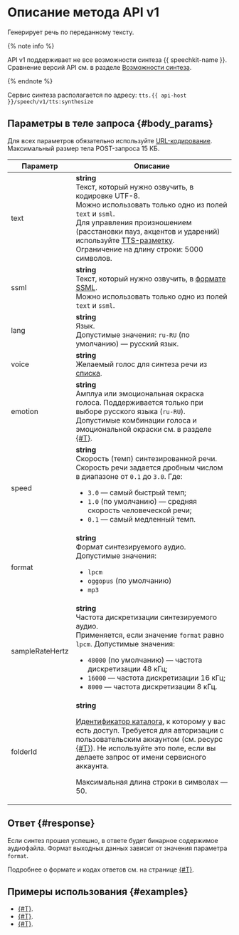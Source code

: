 # Описание метода API v1

Генерирует речь по переданному тексту.


{% note info %}

API v1 поддерживает не все возможности синтеза {{ speechkit-name }}. Сравнение версий API см. в разделе [Возможности синтеза](index.md#features).

{% endnote %}

Сервис синтеза располагается по адресу: `tts.{{ api-host }}/speech/v1/tts:synthesize`

## Параметры в теле запроса {#body_params}

Для всех параметров обязательно используйте [URL-кодирование](https://datatracker.ietf.org/doc/html/rfc3986#section-2). Максимальный размер тела POST-запроса 15 КБ.

Параметр | Описание
----- | -----
text | **string**<br>Текст, который нужно озвучить, в кодировке UTF-8.<br>Можно использовать только одно из полей `text` и `ssml`.<br>Для управления произношением (расстановки пауз, акцентов и ударений) используйте [TTS-разметку](markup/tts-markup.md).<br>Ограничение на длину строки: 5000 символов.
ssml | **string**<br>Текст, который нужно озвучить, в [формате SSML](markup/ssml.md).<br>Можно использовать только одно из полей `text` и `ssml`.
lang | **string**<br>Язык.<br/>Допустимые значения: `ru-RU` (по умолчанию) — русский язык.
voice | **string**<br>Желаемый голос для синтеза речи из [списка](voices.md).
emotion | **string**<br>Амплуа или эмоциональная окраска голоса. Поддерживается только при выборе русского языка (`ru-RU`). Допустимые комбинации голоса и эмоциональной окраски см. в разделе [{#T}](voices.md).
speed | **string**<br>Скорость (темп) синтезированной речи.<br/>Скорость речи задается дробным числом в диапазоне от `0.1` до `3.0`. Где:<ul><li>`3.0` — самый быстрый темп;</li><li>`1.0` (по умолчанию) — средняя скорость человеческой речи;</li><li>`0.1` — самый медленный темп.</li></ul>
format | **string**<br>Формат синтезируемого аудио.<br/>Допустимые значения:<ul><li>`lpcm`</li><li>`oggopus` (по умолчанию)</li> <li>`mp3`</li></ul>
sampleRateHertz | **string**<br>Частота дискретизации синтезируемого аудио.<br/>Применяется, если значение `format` равно `lpcm`. Допустимые значения:<ul><li>`48000` (по умолчанию) — частота дискретизации 48 кГц;</li><li>`16000` — частота дискретизации 16 кГц;</li><li>`8000` — частота дискретизации 8 кГц.</li></ul>
folderId | **string**<br><p>[Идентификатор каталога](../../resource-manager/operations/folder/get-id.md), к которому у вас есть доступ. Требуется для авторизации с пользовательским аккаунтом (см. ресурс [{#T}](../concepts/auth.md)). Не используйте это поле, если вы делаете запрос от имени сервисного аккаунта.</p> <p>Максимальная длина строки в символах — 50.</p>

## Ответ {#response}

Если синтез прошел успешно, в ответе будет бинарное содержимое аудиофайла. Формат выходных данных зависит от значения параметра `format`.

Подробнее о формате и кодах ответов см. на странице [{#T}](../concepts/response.md).

## Примеры использования {#examples}

* [{#T}](api/tts-wav.md).
* [{#T}](api/tts-ogg.md).
* [{#T}](api/tts-ssml.md).
